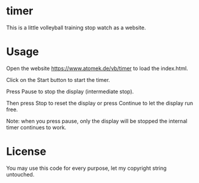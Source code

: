 # timer

This is a little volleyball training stop watch as a website.

# Usage

Open the website https://www.atomek.de/vb/timer to load the index.html.

Click on the Start button to start the timer.

Press Pause to stop the display (intermediate stop).

Then press Stop to reset the display or press Continue to let the
display run free.

Note: when you press pause, only the display will be stopped the
internal timer continues to work.

# License

You may use this code for every purpose, let my copyright string untouched.
